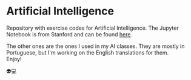# Artificial Intelligence

Repository with exercise codes for Artificial Intelligence.
The Jupyter Notebook is from Stanford and can be found [here](https://www.redblobgames.com/pathfinding/a-star/implementation.html#algorithm "Algorithms").

The other ones are the ones I used in my AI classes. They are mostly in Portuguese, but I'm working on the English translations for them.  
Enjoy!  
  
  
👽💻
